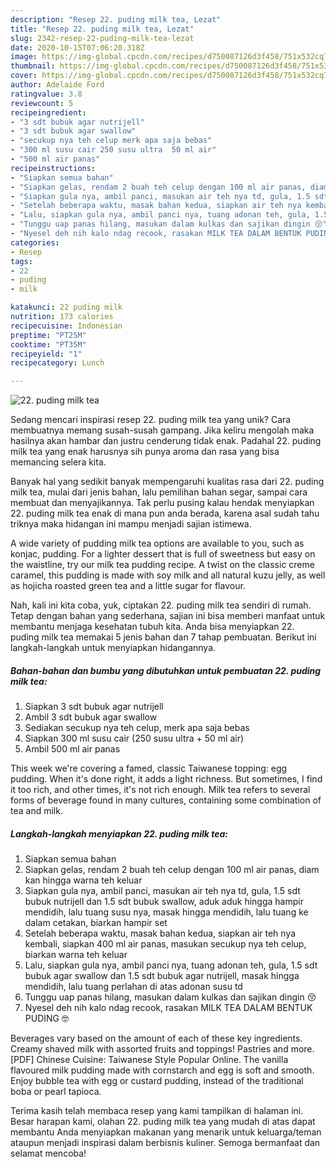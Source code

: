 ```yaml
---
description: "Resep 22. puding milk tea, Lezat"
title: "Resep 22. puding milk tea, Lezat"
slug: 2342-resep-22-puding-milk-tea-lezat
date: 2020-10-15T07:06:20.318Z
image: https://img-global.cpcdn.com/recipes/d750087126d3f458/751x532cq70/22-puding-milk-tea-foto-resep-utama.jpg
thumbnail: https://img-global.cpcdn.com/recipes/d750087126d3f458/751x532cq70/22-puding-milk-tea-foto-resep-utama.jpg
cover: https://img-global.cpcdn.com/recipes/d750087126d3f458/751x532cq70/22-puding-milk-tea-foto-resep-utama.jpg
author: Adelaide Ford
ratingvalue: 3.8
reviewcount: 5
recipeingredient:
- "3 sdt bubuk agar nutrijell"
- "3 sdt bubuk agar swallow"
- "secukup nya teh celup merk apa saja bebas"
- "300 ml susu cair 250 susu ultra  50 ml air"
- "500 ml air panas"
recipeinstructions:
- "Siapkan semua bahan"
- "Siapkan gelas, rendam 2 buah teh celup dengan 100 ml air panas, diam kan hingga warna teh keluar"
- "Siapkan gula nya, ambil panci, masukan air teh nya td, gula, 1.5 sdt bubuk nutrijell dan 1.5 sdt bubuk swallow, aduk aduk hingga hampir mendidih, lalu tuang susu nya, masak hingga mendidih, lalu tuang ke dalam cetakan, biarkan hampir set"
- "Setelah beberapa waktu, masak bahan kedua, siapkan air teh nya kembali, siapkan 400 ml air panas, masukan secukup nya teh celup, biarkan warna teh keluar"
- "Lalu, siapkan gula nya, ambil panci nya, tuang adonan teh, gula, 1.5 sdt bubuk agar swallow dan 1.5 sdt bubuk agar nutrijell, masak hingga mendidih, lalu tuang perlahan di atas adonan susu td"
- "Tunggu uap panas hilang, masukan dalam kulkas dan sajikan dingin 😚"
- "Nyesel deh nih kalo ndag recook, rasakan MILK TEA DALAM BENTUK PUDING 🤓"
categories:
- Resep
tags:
- 22
- puding
- milk

katakunci: 22 puding milk 
nutrition: 173 calories
recipecuisine: Indonesian
preptime: "PT25M"
cooktime: "PT35M"
recipeyield: "1"
recipecategory: Lunch

---
```



![22. puding milk tea](https://img-global.cpcdn.com/recipes/d750087126d3f458/751x532cq70/22-puding-milk-tea-foto-resep-utama.jpg)

Sedang mencari inspirasi resep 22. puding milk tea yang unik? Cara membuatnya memang susah-susah gampang. Jika keliru mengolah maka hasilnya akan hambar dan justru cenderung tidak enak. Padahal 22. puding milk tea yang enak harusnya sih punya aroma dan rasa yang bisa memancing selera kita.

Banyak hal yang sedikit banyak mempengaruhi kualitas rasa dari 22. puding milk tea, mulai dari jenis bahan, lalu pemilihan bahan segar, sampai cara membuat dan menyajikannya. Tak perlu pusing kalau hendak menyiapkan 22. puding milk tea enak di mana pun anda berada, karena asal sudah tahu triknya maka hidangan ini mampu menjadi sajian istimewa.

A wide variety of pudding milk tea options are available to you, such as konjac, pudding. For a lighter dessert that is full of sweetness but easy on the waistline, try our milk tea pudding recipe. A twist on the classic creme caramel, this pudding is made with soy milk and all natural kuzu jelly, as well as hojicha roasted green tea and a little sugar for flavour.


Nah, kali ini kita coba, yuk, ciptakan 22. puding milk tea sendiri di rumah. Tetap dengan bahan yang sederhana, sajian ini bisa memberi manfaat untuk membantu menjaga kesehatan tubuh kita. Anda bisa menyiapkan 22. puding milk tea memakai 5 jenis bahan dan 7 tahap pembuatan. Berikut ini langkah-langkah untuk menyiapkan hidangannya.

<!--inarticleads1-->

##### Bahan-bahan dan bumbu yang dibutuhkan untuk pembuatan 22. puding milk tea:

1. Siapkan 3 sdt bubuk agar nutrijell
1. Ambil 3 sdt bubuk agar swallow
1. Sediakan secukup nya teh celup, merk apa saja bebas
1. Siapkan 300 ml susu cair (250 susu ultra + 50 ml air)
1. Ambil 500 ml air panas


This week we&#39;re covering a famed, classic Taiwanese topping: egg pudding. When it&#39;s done right, it adds a light richness. But sometimes, I find it too rich, and other times, it&#39;s not rich enough. Milk tea refers to several forms of beverage found in many cultures, containing some combination of tea and milk. 

<!--inarticleads2-->

##### Langkah-langkah menyiapkan 22. puding milk tea:

1. Siapkan semua bahan
1. Siapkan gelas, rendam 2 buah teh celup dengan 100 ml air panas, diam kan hingga warna teh keluar
1. Siapkan gula nya, ambil panci, masukan air teh nya td, gula, 1.5 sdt bubuk nutrijell dan 1.5 sdt bubuk swallow, aduk aduk hingga hampir mendidih, lalu tuang susu nya, masak hingga mendidih, lalu tuang ke dalam cetakan, biarkan hampir set
1. Setelah beberapa waktu, masak bahan kedua, siapkan air teh nya kembali, siapkan 400 ml air panas, masukan secukup nya teh celup, biarkan warna teh keluar
1. Lalu, siapkan gula nya, ambil panci nya, tuang adonan teh, gula, 1.5 sdt bubuk agar swallow dan 1.5 sdt bubuk agar nutrijell, masak hingga mendidih, lalu tuang perlahan di atas adonan susu td
1. Tunggu uap panas hilang, masukan dalam kulkas dan sajikan dingin 😚
1. Nyesel deh nih kalo ndag recook, rasakan MILK TEA DALAM BENTUK PUDING 🤓


Beverages vary based on the amount of each of these key ingredients. Creamy shaved milk with assorted fruits and toppings! Pastries and more. [PDF] Chinese Cuisine: Taiwanese Style Popular Online. The vanilla flavoured milk pudding made with cornstarch and egg is soft and smooth. Enjoy bubble tea with egg or custard pudding, instead of the traditional boba or pearl tapioca. 

Terima kasih telah membaca resep yang kami tampilkan di halaman ini. Besar harapan kami, olahan 22. puding milk tea yang mudah di atas dapat membantu Anda menyiapkan makanan yang menarik untuk keluarga/teman ataupun menjadi inspirasi dalam berbisnis kuliner. Semoga bermanfaat dan selamat mencoba!
